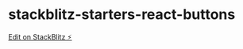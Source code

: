 # stackblitz-starters-react-buttons

[Edit on StackBlitz ⚡️](https://stackblitz.com/edit/stackblitz-starters-bvnxvq)